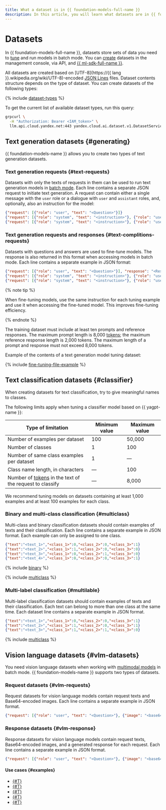 ```yaml
---
title: What a dataset is in {{ foundation-models-full-name }}
description: In this article, you will learn what datasets are in {{ foundation-models-name }} and how they are used to fine-tune models.
---
```


# Datasets

In {{ foundation-models-full-name }}, datasets store sets of data you need to [tune](../tuning/index.md) and run models in batch mode. You can [create](../../operations/resources/create-dataset.md) datasets in the management console, via API, and [{{ ml-sdk-full-name }}](../../sdk/index.md).

All datasets are created based on [UTF-8](https://{{ lang }}.wikipedia.org/wiki/UTF-8)-encoded [JSON Lines](https://jsonlines.org/) files. Dataset contents structure depends on the type of dataset. You can create datasets of the following types:

{% include [dataset-types](../../../_includes/foundation-models/dataset-types.md) %}

To get the current list of available dataset types, run this query:

```bash
grpcurl \
  -H "Authorization: Bearer <IAM_token>" \
  llm.api.cloud.yandex.net:443 yandex.cloud.ai.dataset.v1.DatasetService.ListTypes 
```

## Text generation datasets {#generating}

{{ foundation-models-name }} allows you to create two types of text generation datasets.

### Text generation requests {#text-requests}

Datasets with only the texts of requests in them can be used to run text generation models in [batch mode](../index.md#working-mode). Each line contains a separate JSON request to initiate text generation. A request can contain either a single message with the `user` role or a dialogue with `user` and `assistant` roles, and, optionally, also an instruction for the model:

```json
{"request": [{"role": "user", "text": "<Question>"}]}
{"request": [{"role": "system", "text": "<instruction>"}, {"role": "user", "text": "<Question>"}]}
{"request": [{"role": "system", "text": "<instruction>"}, {"role": "user", "text": "<Replica_1>"}, {"role": "assistant", "text": "<Replica_2>"}, {"role": "user", "text": "<Replica_3>"}, {"role": "assistant", "text": "<Replica_4>"}]}
```

### Text generation requests and responses {#text-complitions-requests}

Datasets with questions and answers are used to fine-tune models. The response is also returned in this format when accessing models in batch mode. Each line contains a separate example in JSON format:

```json
{"request": [{"role": "user", "text": "<Question>"}], "response": "<Response>"}
{"request": [{"role": "system", "text": "<instruction>"}, {"role": "user", "text": "<Question>"}], "response": "<Answer>"}
{"request": [{"role": "system", "text": "<instruction>"}, {"role": "user", "text": "<Replica_1>"}, {"role": "assistant", "text": "<Replica_2>"}, {"role": "user", "text": "<Replica_3>"}, {"role": "assistant", "text": "<Replica_4>"}], "response": "<Response>"}
```

{% note tip %}

When fine-tuning models, use the same instruction for each tuning example and use it when accessing the fine-tuned model. This improves fine-tuning efficiency.

{% endnote %}

The training dataset must include at least ten prompts and reference responses. The maximum prompt length is 8,000 [tokens](../yandexgpt/tokens.md); the maximum reference response length is 2,000 tokens. The maximum length of a prompt and response must not exceed 8,000 tokens.

Example of the contents of a text generation model tuning dataset:

{% include [fine-tuning-file-example](../../../_includes/datasphere/fine-tuning-file-requirements.md) %}

## Text classification datasets {#classifier}

When creating datasets for text classification, try to give meaningful names to classes. 

The following limits apply when tuning a classifier model based on {{ yagpt-name }}:

| Type of limitation | Minimum value | Maximum value |
|---|---|---|
| Number of examples per dataset | 100 | 50,000 |
| Number of classes | 1 | 100 |
| Number of same class examples per dataset| 1 | — |
| Class name length, in characters | — | 100 |
| Number of [tokens](../yandexgpt/tokens.md) in the text of the request to classify | — | 8,000 |

We recommend tuning models on datasets containing at least 1,000 examples and at least 100 examples for each class.

### Binary and multi-class classification {#multiclass}

Multi-class and binary classification datasets should contain examples of texts and their classification. Each line contains a separate example in JSON format. Each example can only be assigned to one class.

```json
{"text":"<text_1>","<class_1>":0,"<class_2>":0,"<class_3>":1}
{"text":"<text_2>","<class_1>":1,"<class_2>":0,"<class_3>":0}
{"text":"<text_3>","<class_1>":0,"<class_2>":1,"<class_3>":0}
{"text":"<text_4>","<class_1>":0,"<class_2>":0,"<class_3>":1}
```

{% include [binary](../../../_includes/foundation-models/classifier/binary-example.md) %}

{% include [multiclass](../../../_includes/foundation-models/classifier/multiclass-example.md) %}

### Multi-label classification {#multilable}

Multi-label classification datasets should contain examples of texts and their classification. Each text can belong to more than one class at the same time. Each dataset line contains a separate example in JSON format.

```json
{"text":"<text_1>","<class_1>":0,"<class_2>":0,"<class_3>":1}
{"text":"<text_2>","<class_1>":1,"<class_2>":0,"<class_3>":1}
{"text":"<text_3>","<class_1>":1,"<class_2>":1,"<class_3>":0}
```

{% include [multiclass](../../../_includes/foundation-models/classifier/multilable-example.md) %}


## Vision language datasets {#vlm-datasets}

You need vision language datasets when working with [multimodal models](../multimodal/index.md) in batch mode. {{ foundation-models-name }} supports two types of datasets.

### Request datasets {#vlm-requests}

Request datasets for vision language models contain request texts and Base64-encoded images. Each line contains a separate example in JSON format.

```json
{"request": [{"role": "user", "text": "<Question>"}, {"image": "<base64-encoded_image>"}]}
```

### Response datasets {#vlm-response}

Response datasets for vision language models contain request texts, Base64-encoded images, and a generated response for each request. Each line contains a separate example in JSON format.

```json
{"request": [{"role": "user", "text": "<Question>"}, {"image": "<base64-encoded_image>"}], "response": "Response"}
```

#### Use cases {#examples}

* [{#T}](../../operations/tuning/create.md)
* [{#T}](../../operations/tuning/tune-classifiers.md)
* [{#T}](../../operations/tuning/tune-classifiers.md)
* [{#T}](../../operations/resources/create-dataset-gpt.md)
* [{#T}](../../operations/resources/create-dataset-classifier.md)